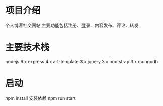 
# 项目介绍
  个人博客社交网站,主要功能包括注册、登录、内容发布、评论、转发

# 主要技术栈
  nodejs 6.x
  express 4.x
  art-template 3.x
  jquery 3.x
  bootstrap 3.x
  mongodb
  
# 启动 
  npm install 安装依赖
  npm run start 